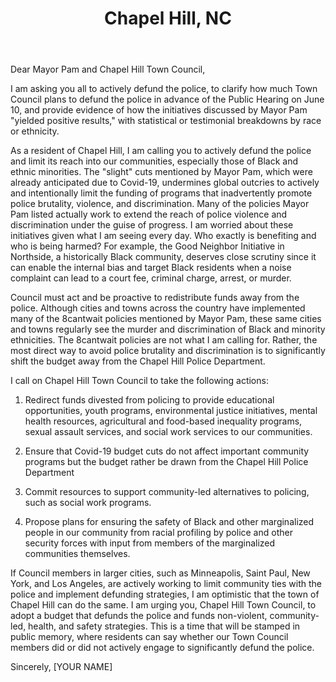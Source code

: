 ---
title: Chapel Hill, NC
permalink: "/chapelhill-active"
name: Letter to Mayor and City Council, Actively Defund Police
state: NC
city: Chapel Hill
layout: email
recipients:
- mayorandcouncil@townofchapelhill.org 
- phemminger@townofchapelhill.org
- mparker@townofchapelhill.org
- janderson@townofchapelhill.org
- abuansi@townofchapelhill.org
- hgu@townofchapelhill.org
- thuynh@townofchapelhill.org
- aryan@townofchapelhill.org
- kstegman@townofchapelhill.org
- mayorandcouncil@townofchapelhill.org
subject: Please Redistribute Away From and Defund Chapel Hill Police
body: |
  Dear Mayor Pam and Chapel Hill Town Council,

  I am asking you all to actively defund the police, to clarify how much Town Council plans to defund the police in advance of the Public Hearing on June 10, and provide evidence of how the initiatives discussed by Mayor Pam "yielded positive results," with statistical or testimonial breakdowns by race or ethnicity. 

  As a resident of Chapel Hill, I am calling you to actively defund the police and limit its reach into our communities, especially those of Black and ethnic minorities. The "slight" cuts mentioned by Mayor Pam, which were already anticipated due to Covid-19, undermines global outcries to actively and intentionally limit the funding of programs that inadvertently promote police brutality, violence, and discrimination. Many of the policies Mayor Pam listed actually work to extend the reach of police violence and discrimination under the guise of progress. I am worried about these initiatives given what I am seeing every day. Who exactly is benefiting and who is being harmed? For example, the Good Neighbor Initiative in Northside, a historically Black community, deserves close scrutiny since it can enable the internal bias and target Black residents when a noise complaint can lead to a court fee, criminal charge, arrest, or murder.

  Council must act and be proactive to redistribute funds away from the police. Although cities and towns across the country have implemented many of the 8cantwait policies mentioned by Mayor Pam, these same cities and towns regularly see the murder and discrimination of Black and minority ethnicities. The 8cantwait policies are not what I am calling for. Rather, the most direct way to avoid police brutality and discrimination is to significantly shift the budget away from the Chapel Hill Police Department.

  I call on Chapel Hill Town Council to take the following actions:

    1. Redirect funds divested from policing to provide educational opportunities, youth programs, environmental justice initiatives, mental health resources, agricultural and food-based inequality programs, sexual assault services, and social work services to our communities.
  
    2. Ensure that Covid-19 budget cuts do not affect important community programs but the budget rather be drawn from the Chapel Hill Police Department
  
    3. Commit resources to support community-led alternatives to policing, such as social work programs.
  
    4. Propose plans for ensuring the safety of Black and other marginalized people in our community from racial profiling by police and other security forces with input from members of the marginalized communities themselves.
    
  If Council members in larger cities, such as Minneapolis, Saint Paul, New York, and Los Angeles, are actively working to limit community ties with the police and implement defunding strategies, I am optimistic that the town of Chapel Hill can do the same. I am urging you, Chapel Hill Town Council, to adopt a budget that defunds the police and funds non-violent, community-led, health, and safety strategies. This is a time that will be stamped in public memory, where residents can say whether our Town Council members did or did not actively engage to significantly defund the police.

  Sincerely, 
  [YOUR NAME] 
---